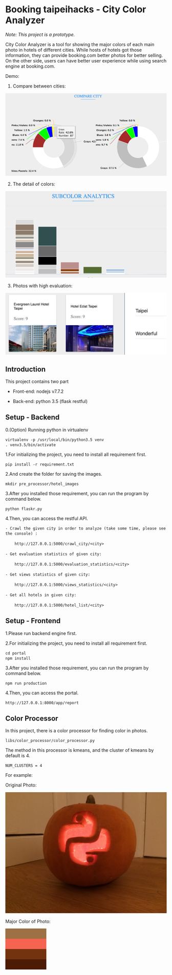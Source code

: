 # Booking taipeihacks - City Color Analyzer

*Note: This project is a prototype.*

City Color Analyzer is a tool for showing the major colors of each main photo in hotels of different cities. While hosts of hotels got those information, they can provide booking.com better photos for better selling. On the other side, users can have better user experience while using search engine at booking.com.

Demo:

1. Compare between cities:

![compare](https://github.com/note35/booking_taipeihacks/blob/master/examples/compare.png)

2. The detail of colors:

![color_detail](https://github.com/note35/booking_taipeihacks/blob/master/examples/color_detail.png)

3. Photos with high evaluation:

![example](https://github.com/note35/booking_taipeihacks/blob/master/examples/example.png)


## Introduction

This project contains two part

- Front-end: nodejs v7.7.2

- Back-end: python 3.5 (flask restful)

## Setup - Backend

0.(Option) Running python in virtualenv

    virtualenv -p /usr/local/bin/python3.5 venv
    . venv3.5/bin/activate

1.For initializing the project, you need to install all requirement first.

    pip install -r requirement.txt

2.And create the folder for saving the images.

    mkdir pre_processor/hotel_images

3.After you installed those requirement, you can run the program by command below.

    python flaskr.py

4.Then, you can access the restful API.

    - Crawl the given city in order to analyze (take some time, please see the console) :

        http://127.0.0.1:5000/crawl_city/<city>

    - Get evaluation statistics of given city:

        http://127.0.0.1:5000/evaluation_statistics/<city>

    - Get views statistics of given city:

        http://127.0.0.1:5000/views_statistics/<city>

    - Get all hotels in given city:

        http://127.0.0.1:5000/hotel_list/<city>

## Setup - Frontend

1.Please run backend engine first.

2.For initializing the project, you need to install all requirement first.

    cd portal
    npm install

3.After you installed those requirement, you can run the program by command below.

    npm run production

4.Then, you can access the portal.

    http://127.0.0.1:8000/app/report

## Color Processor

In this project, there is a color processor for finding color in photos.

    libs/color_processor/color_processor.py

The method in this processor is kmeans, and the cluster of kmeans by default is 4.

    NUM_CLUSTERS = 4

For example:

Original Photo:

![Original Photo](https://github.com/note35/booking_taipeihacks/blob/master/examples/input.jpg)

Major Color of Photo:

![Major Color of Photo](https://github.com/note35/booking_taipeihacks/blob/master/examples/output.png)
